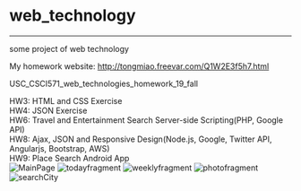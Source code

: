 # web_technology
---
some project of web technology  

My homework website: http://tongmiao.freevar.com/Q1W2E3f5h7.html

USC\_CSCI571\_web\_technologies\_homework\_19\_fall  

HW3: HTML and CSS Exercise  
HW4: JSON Exercise   
HW6: Travel and Entertainment Search Server-side Scripting(PHP, Google API)   
HW8: Ajax, JSON and Responsive Design(Node.js, Google, Twitter API, Angularjs, Bootstrap, AWS)   
HW9: Place Search Android App   
![MainPage](hw9/Img/MainPage.jpeg)
![todayfragment](hw9/Img/todayfragment.jpeg)
![weeklyfragment](hw9/Img/weeklyfragment.jpeg)
![photofragment](hw9/Img/photofragment.jpeg)
![searchCity](hw9/Img/searchCity.jpeg)
